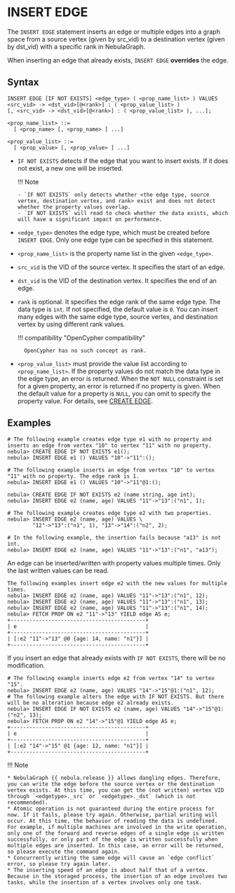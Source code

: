 # INSERT EDGE

The `INSERT EDGE` statement inserts an edge or multiple edges into a graph space from a source vertex (given by src_vid) to a destination vertex (given by dst_vid) with a specific rank in NebulaGraph.

When inserting an edge that already exists, `INSERT EDGE` **overrides** the edge.

## Syntax

```ngql
INSERT EDGE [IF NOT EXISTS] <edge_type> ( <prop_name_list> ) VALUES 
<src_vid> -> <dst_vid>[@<rank>] : ( <prop_value_list> )
[, <src_vid> -> <dst_vid>[@<rank>] : ( <prop_value_list> ), ...];

<prop_name_list> ::=
  [ <prop_name> [, <prop_name> ] ...]

<prop_value_list> ::=
  [ <prop_value> [, <prop_value> ] ...]
```

- `IF NOT EXISTS` detects if the edge that you want to insert exists. If it does not exist, a new one will be inserted.

  !!! Note

      - `IF NOT EXISTS` only detects whether <the edge type, source vertex, destination vertex, and rank> exist and does not detect whether the property values overlap.
      - `IF NOT EXISTS` will read to check whether the data exists, which will have a significant impact on performance.

* `<edge_type>` denotes the edge type, which must be created before `INSERT EDGE`. Only one edge type can be specified in this statement.

* `<prop_name_list>` is the property name list in the given `<edge_type>`.

- `src_vid` is the VID of the source vertex. It specifies the start of an edge.

- `dst_vid` is the VID of the destination vertex. It specifies the end of an edge.

* `rank` is optional. It specifies the edge rank of the same edge type. The data type is `int`. If not specified, the default value is `0`. You can insert many edges with the same edge type, source vertex, and destination vertex by using different rank values.

  !!! compatibility "OpenCypher compatibility"

        OpenCypher has no such concept as rank.

* `<prop_value_list>` must provide the value list according to `<prop_name_list>`. If the property values do not match the data type in the edge type, an error is returned. When the `NOT NULL` constraint is set for a given property, an error is returned if no property is given. When the default value for a property is `NULL`, you can omit to specify the property value. For details, see [CREATE EDGE](../11.edge-type-statements/1.create-edge.md).

## Examples

```ngql
# The following example creates edge type e1 with no property and inserts an edge from vertex "10" to vertex "11" with no property.
nebula> CREATE EDGE IF NOT EXISTS e1();                 
nebula> INSERT EDGE e1 () VALUES "10"->"11":();  

# The following example inserts an edge from vertex "10" to vertex "11" with no property. The edge rank is 1.
nebula> INSERT EDGE e1 () VALUES "10"->"11"@1:(); 
```

```ngql
nebula> CREATE EDGE IF NOT EXISTS e2 (name string, age int); 
nebula> INSERT EDGE e2 (name, age) VALUES "11"->"13":("n1", 1);

# The following example creates edge type e2 with two properties.
nebula> INSERT EDGE e2 (name, age) VALUES \
        "12"->"13":("n1", 1), "13"->"14":("n2", 2); 

# In the following example, the insertion fails because "a13" is not int.
nebula> INSERT EDGE e2 (name, age) VALUES "11"->"13":("n1", "a13");
```

An edge can be inserted/written with property values multiple times. Only the last written values can be read.

```ngql
The following examples insert edge e2 with the new values for multiple times.
nebula> INSERT EDGE e2 (name, age) VALUES "11"->"13":("n1", 12);
nebula> INSERT EDGE e2 (name, age) VALUES "11"->"13":("n1", 13);
nebula> INSERT EDGE e2 (name, age) VALUES "11"->"13":("n1", 14);
nebula> FETCH PROP ON e2 "11"->"13" YIELD edge AS e;
+-------------------------------------------+
| e                                         |
+-------------------------------------------+
| [:e2 "11"->"13" @0 {age: 14, name: "n1"}] |
+-------------------------------------------+
```

If you insert an edge that already exists with `IF NOT EXISTS`, there will be no modification.

```ngql
# The following example inserts edge e2 from vertex "14" to vertex "15".
nebula> INSERT EDGE e2 (name, age) VALUES "14"->"15"@1:("n1", 12);
# The following example alters the edge with IF NOT EXISTS. But there will be no alteration because edge e2 already exists.
nebula> INSERT EDGE IF NOT EXISTS e2 (name, age) VALUES "14"->"15"@1:("n2", 13);
nebula> FETCH PROP ON e2 "14"->"15"@1 YIELD edge AS e;
+-------------------------------------------+
| e                                         |
+-------------------------------------------+
| [:e2 "14"->"15" @1 {age: 12, name: "n1"}] |
+-------------------------------------------+
```

!!! Note

    * NebulaGraph {{ nebula.release }} allows dangling edges. Therefore, you can write the edge before the source vertex or the destination vertex exists. At this time, you can get the (not written) vertex VID through `<edgetype>._src` or `<edgetype>._dst` (which is not recommended).
    * Atomic operation is not guaranteed during the entire process for now. If it fails, please try again. Otherwise, partial writing will occur. At this time, the behavior of reading the data is undefined. For example, if multiple machines are involved in the write operation, only one of the forward and reverse edges of a single edge is written successfully, or only part of the edge is written successfully when multiple edges are inserted. In this case, an error will be returned, so please execute the command again.
    * Concurrently writing the same edge will cause an `edge conflict` error, so please try again later.
    * The inserting speed of an edge is about half that of a vertex. Because in the storaged process, the insertion of an edge involves two tasks, while the insertion of a vertex involves only one task.
